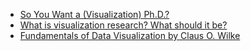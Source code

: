 * [So You Want a (Visualization) Ph.D.?](https://medium.com/multiple-views-visualization-research-explained/so-you-want-a-visualization-ph-d-6e233122dcd7)
* [What is visualization research? What should it be?](https://medium.com/multiple-views-visualization-research-explained/what-is-visualization-research-what-should-it-be-8840a9ba658)
* [Fundamentals of Data Visualization by Claus O. Wilke](https://clauswilke.com/dataviz/index.html)
